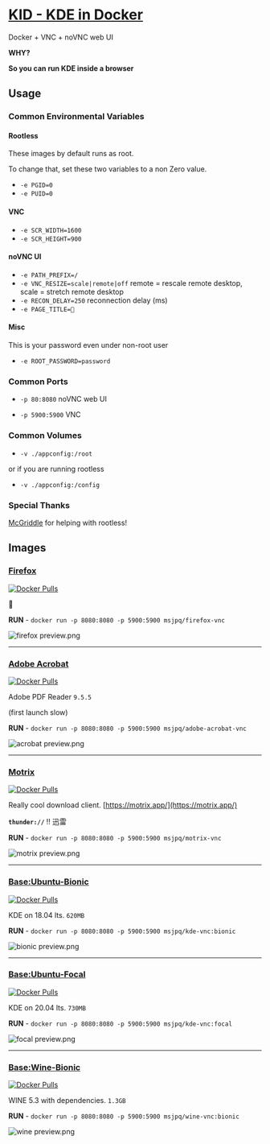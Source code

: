 # [KID - KDE in Docker](https://ms-jpq.github.io/kde-in-docker/)

Docker + VNC + noVNC web UI

**WHY?**

**So you can run KDE inside a browser**

## Usage

### Common Environmental Variables

#### Rootless

These images by default runs as root.

To change that, set these two variables to a non Zero value.

- `-e PGID=0`
- `-e PUID=0`

#### VNC

- `-e SCR_WIDTH=1600`
- `-e SCR_HEIGHT=900`

#### noVNC UI

- `-e PATH_PREFIX=/`
- `-e VNC_RESIZE=scale|remote|off` remote = rescale remote desktop, scale = stretch remote desktop
- `-e RECON_DELAY=250` reconnection delay (ms)
- `-e PAGE_TITLE=🐳`

#### Misc

This is your password even under non-root user

- `-e ROOT_PASSWORD=password`

### Common Ports

- `-p 80:8080` noVNC web UI

- `-p 5900:5900` VNC

### Common Volumes

- `-v ./appconfig:/root`

or if you are running rootless

- `-v ./appconfig:/config`

### Special Thanks

[McGriddle](https://github.com/McGriddle) for helping with rootless!

## Images

### [Firefox](https://hub.docker.com/r/msjpq/firefox-vnc/)

[![Docker Pulls](https://img.shields.io/docker/pulls/msjpq/firefox-vnc.svg)](https://hub.docker.com/r/msjpq/firefox-vnc/)

🦊

**RUN** - `docker run -p 8080:8080 -p 5900:5900 msjpq/firefox-vnc`

![firefox preview.png](https://github.com/ms-jpq/kde-in-docker/raw/master/preview/firefox.png)

---

### [Adobe Acrobat](https://hub.docker.com/r/msjpq/adobe-acrobat-vnc/)

[![Docker Pulls](https://img.shields.io/docker/pulls/msjpq/adobe-acrobat-vnc.svg)](https://hub.docker.com/r/msjpq/adobe-acrobat-vnc/)

Adobe PDF Reader `9.5.5`

(first launch slow)

**RUN** - `docker run -p 8080:8080 -p 5900:5900 msjpq/adobe-acrobat-vnc`

![acrobat preview.png](https://github.com/ms-jpq/kde-in-docker/raw/master/preview/acrobat.png)

---

### [Motrix](https://hub.docker.com/r/msjpq/motrix-vnc/)

[![Docker Pulls](https://img.shields.io/docker/pulls/msjpq/motrix-vnc.svg)](https://hub.docker.com/r/msjpq/motrix-vnc/)

Really cool download client. [https://motrix.app/](https://motrix.app/)

**`thunder://`** !! 迅雷

**RUN** - `docker run -p 8080:8080 -p 5900:5900 msjpq/motrix-vnc`

![motrix preview.png](https://github.com/ms-jpq/kde-in-docker/raw/master/preview/motrix.png)

---

### [Base:Ubuntu-Bionic](https://hub.docker.com/r/msjpq/kde-vnc/)

[![Docker Pulls](https://img.shields.io/docker/pulls/msjpq/kde-vnc.svg)](https://hub.docker.com/r/msjpq/kde-vnc/)

KDE on 18.04 lts. `620MB`

**RUN** - `docker run -p 8080:8080 -p 5900:5900 msjpq/kde-vnc:bionic`

![bionic preview.png](https://github.com/ms-jpq/kde-in-docker/raw/master/preview/bionic.png)

---

### [Base:Ubuntu-Focal](https://hub.docker.com/r/msjpq/kde-vnc/)

[![Docker Pulls](https://img.shields.io/docker/pulls/msjpq/kde-vnc.svg)](https://hub.docker.com/r/msjpq/kde-vnc/)

KDE on 20.04 lts. `730MB`

**RUN** - `docker run -p 8080:8080 -p 5900:5900 msjpq/kde-vnc:focal`

![focal preview.png](https://github.com/ms-jpq/kde-in-docker/raw/master/preview/focal.png)

---

### [Base:Wine-Bionic](https://hub.docker.com/r/msjpq/wine-vnc/)

[![Docker Pulls](https://img.shields.io/docker/pulls/msjpq/wine-vnc.svg)](https://hub.docker.com/r/msjpq/wine-vnc/)

WINE 5.3 with dependencies. `1.3GB`

**RUN** - `docker run -p 8080:8080 -p 5900:5900 msjpq/wine-vnc:bionic`

![wine preview.png](https://github.com/ms-jpq/kde-in-docker/raw/master/preview/wine.png)
